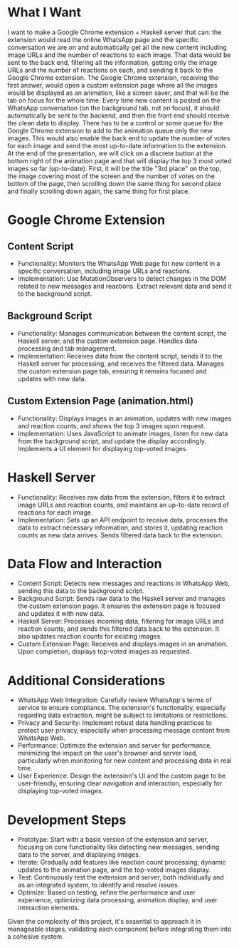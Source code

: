 # What I Want

I want to make a Google Chrome extension + Haskell server that can: the extension would read the online WhatsApp page and the specific conversation we are on and automatically get all the new content including image URLs and the number of reactions to each image. That data would be sent to the back end, filtering all the information, getting only the image URLs and the number of reactions on each, and sending it back to the Google Chrome extension. The Google Chrome extension, receiving the first answer, would open a custom extension page where all the images would be displayed as an animation, like a screen saver, and that will be the tab on focus for the whole time. Every time new content is posted on the WhatsApp conversation (on the background tab, not on focus), it should automatically be sent to the backend, and then the front end should receive the clean data to display. There has to be a control or some queue for the Google Chrome extension to add to the animation queue only the new images. This would also enable the back end to update the number of votes for each image and send the most up-to-date information to the extension. At the end of the presentation, we will click on a discrete button at the bottom right of the animation page and that will display the top 3 most voted images so far (up-to-date). First, it will be the title "3rd place" on the top, the image covering most of the screen and the number of votes on the bottom of the page, then scrolling down the same thing for second place and finally scrolling down again, the same thing for first place.

# Google Chrome Extension

## Content Script

-   Functionality: Monitors the WhatsApp Web page for new content in a specific conversation, including image URLs and reactions.
-   Implementation: Use MutationObservers to detect changes in the DOM related to new messages and reactions. Extract relevant data and send it to the background script.

## Background Script

-   Functionality: Manages communication between the content script, the Haskell server, and the custom extension page. Handles data processing and tab management.
-   Implementation: Receives data from the content script, sends it to the Haskell server for processing, and receives the filtered data. Manages the custom extension page tab, ensuring it remains focused and updates with new data.

## Custom Extension Page (animation.html)

-   Functionality: Displays images in an animation, updates with new images and reaction counts, and shows the top 3 images upon request.
-   Implementation: Uses JavaScript to animate images, listen for new data from the background script, and update the display accordingly. Implements a UI element for displaying top-voted images.

# Haskell Server

-   Functionality: Receives raw data from the extension, filters it to extract image URLs and reaction counts, and maintains an up-to-date record of reactions for each image.
-   Implementation: Sets up an API endpoint to receive data, processes the data to extract necessary information, and stores it, updating reaction counts as new data arrives. Sends filtered data back to the extension.

# Data Flow and Interaction

-   Content Script: Detects new messages and reactions in WhatsApp Web, sending this data to the background script.
-   Background Script: Sends raw data to the Haskell server and manages the custom extension page. It ensures the extension page is focused and updates it with new data.
-   Haskell Server: Processes incoming data, filtering for image URLs and reaction counts, and sends this filtered data back to the extension. It also updates reaction counts for existing images.
-   Custom Extension Page: Receives and displays images in an animation. Upon completion, displays top-voted images as requested.

# Additional Considerations

-   WhatsApp Web Integration: Carefully review WhatsApp's terms of service to ensure compliance. The extension's functionality, especially regarding data extraction, might be subject to limitations or restrictions.
-   Privacy and Security: Implement robust data handling practices to protect user privacy, especially when processing message content from WhatsApp Web.
-   Performance: Optimize the extension and server for performance, minimizing the impact on the user's browser and server load, particularly when monitoring for new content and processing data in real time.
-   User Experience: Design the extension's UI and the custom page to be user-friendly, ensuring clear navigation and interaction, especially for displaying top-voted images.

# Development Steps

-   Prototype: Start with a basic version of the extension and server, focusing on core functionality like detecting new messages, sending data to the server, and displaying images.
-   Iterate: Gradually add features like reaction count processing, dynamic updates to the animation page, and the top-voted images display.
-   Test: Continuously test the extension and server, both individually and as an integrated system, to identify and resolve issues.
-   Optimize: Based on testing, refine the performance and user experience, optimizing data processing, animation display, and user interaction elements.

Given the complexity of this project, it's essential to approach it in manageable stages, validating each component before integrating them into a cohesive system.
